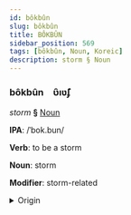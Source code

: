 ```yaml
---
id: bôkbûn
slug: bôkbûn
title: BÔKBÛN
sidebar_position: 569
tags: [bôkbûn, Noun, Koreic]
description: storm § Noun
---
```


### bôkbûn&emsp;<span kind="abugida">ʋ̑ıʋ̃ʄ</span>

*storm* **§** [Noun](../../tags/Noun)

**IPA**: /ˈbok.bun/

**Verb**: to be a storm

**Noun**: storm

**Modifier**: storm-related

<details>
    <summary>Origin</summary>
    Korean 폭풍 pokpung [pʰo̞k̚pʰuŋ]<br/>
    <em>Koreic Language Family</em>
</details>